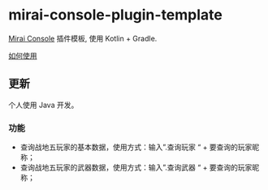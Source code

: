 # mirai-console-plugin-template

[Mirai Console](https://github.com/mamoe/mirai-console) 插件模板, 使用 Kotlin + Gradle.

[如何使用](https://github.com/project-mirai/how-to-use-plugin-template)

## 更新
个人使用 Java 开发。

### 功能
* 查询战地五玩家的基本数据，使用方式：输入”.查询玩家 “ + 要查询的玩家昵称；
* 查询战地五玩家的武器数据，使用方式：输入”.查询武器 “ + 要查询的玩家昵称；